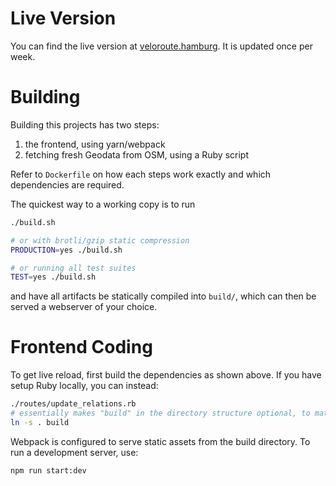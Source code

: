 # Live Version

You can find the live version at [veloroute.hamburg](https://veloroute.hamburg). It is updated once per week.

# Building

Building this projects has two steps:
1. the frontend, using yarn/webpack
2. fetching fresh Geodata from OSM, using a Ruby script

Refer to `Dockerfile` on how each steps work exactly and which dependencies are required.

The quickest way to a working copy is to run

```bash
./build.sh

# or with brotli/gzip static compression
PRODUCTION=yes ./build.sh

# or running all test suites
TEST=yes ./build.sh
```

and have all artifacts be statically compiled into `build/`, which can then be served a webserver of your choice.

# Frontend Coding

To get live reload, first build the dependencies as shown above. If you have setup Ruby locally, you can instead:

```bash
./routes/update_relations.rb
# essentially makes "build" in the directory structure optional, to match with the URLs
ln -s . build
```

Webpack is configured to serve static assets from the build directory. To run a development server, use:

```bash
npm run start:dev
```
